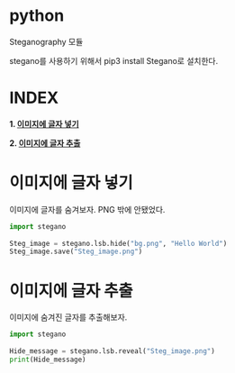 # python

Steganography 모듈

stegano를 사용하기 위해서 pip3 install Stegano로 설치한다.

# **INDEX**

**1. [이미지에 글자 넣기](#이미지에-글자-넣기)**

**2. [이미지에 글자 추출](#이미지에-글자-추출)**


# **이미지에 글자 넣기**

이미지에 글자를 숨겨보자. PNG 밖에 안됐었다.

```py
import stegano
    
Steg_image = stegano.lsb.hide("bg.png", "Hello World")
Steg_image.save("Steg_image.png")
```


# **이미지에 글자 추출**

이미지에 숨겨진 글자를 추출해보자.

```py
import stegano
    
Hide_message = stegano.lsb.reveal("Steg_image.png")
print(Hide_message)
```